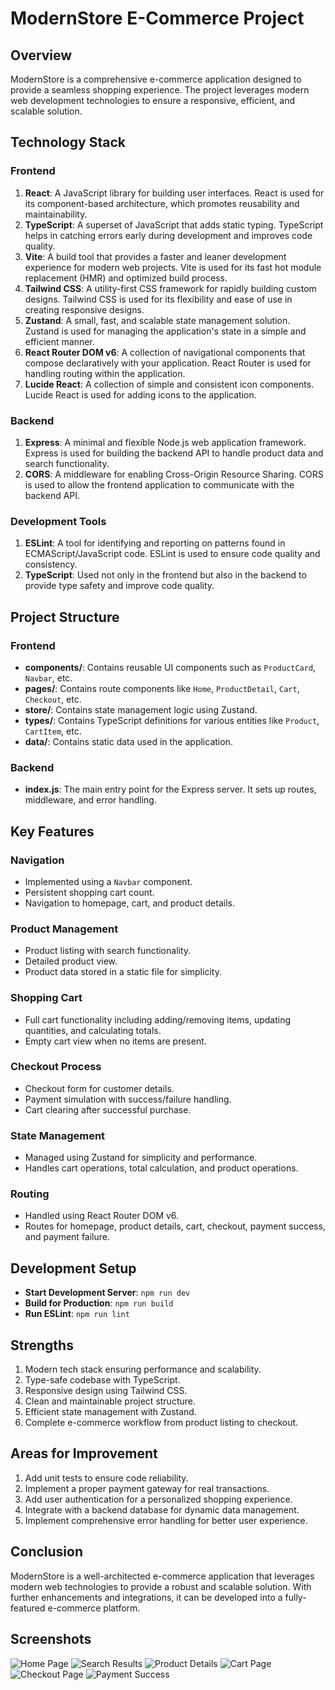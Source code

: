 # ModernStore E-Commerce Project

## Overview

ModernStore is a comprehensive e-commerce application designed to provide a seamless shopping experience. The project leverages modern web development technologies to ensure a responsive, efficient, and scalable solution.

## Technology Stack

### Frontend

1. **React**: A JavaScript library for building user interfaces. React is used for its component-based architecture, which promotes reusability and maintainability.
2. **TypeScript**: A superset of JavaScript that adds static typing. TypeScript helps in catching errors early during development and improves code quality.
3. **Vite**: A build tool that provides a faster and leaner development experience for modern web projects. Vite is used for its fast hot module replacement (HMR) and optimized build process.
4. **Tailwind CSS**: A utility-first CSS framework for rapidly building custom designs. Tailwind CSS is used for its flexibility and ease of use in creating responsive designs.
5. **Zustand**: A small, fast, and scalable state management solution. Zustand is used for managing the application's state in a simple and efficient manner.
6. **React Router DOM v6**: A collection of navigational components that compose declaratively with your application. React Router is used for handling routing within the application.
7. **Lucide React**: A collection of simple and consistent icon components. Lucide React is used for adding icons to the application.

### Backend

1. **Express**: A minimal and flexible Node.js web application framework. Express is used for building the backend API to handle product data and search functionality.
2. **CORS**: A middleware for enabling Cross-Origin Resource Sharing. CORS is used to allow the frontend application to communicate with the backend API.

### Development Tools

1. **ESLint**: A tool for identifying and reporting on patterns found in ECMAScript/JavaScript code. ESLint is used to ensure code quality and consistency.
2. **TypeScript**: Used not only in the frontend but also in the backend to provide type safety and improve code quality.

## Project Structure

### Frontend

- **components/**: Contains reusable UI components such as `ProductCard`, `Navbar`, etc.
- **pages/**: Contains route components like `Home`, `ProductDetail`, `Cart`, `Checkout`, etc.
- **store/**: Contains state management logic using Zustand.
- **types/**: Contains TypeScript definitions for various entities like `Product`, `CartItem`, etc.
- **data/**: Contains static data used in the application.

### Backend

- **index.js**: The main entry point for the Express server. It sets up routes, middleware, and error handling.

## Key Features

### Navigation

- Implemented using a `Navbar` component.
- Persistent shopping cart count.
- Navigation to homepage, cart, and product details.

### Product Management

- Product listing with search functionality.
- Detailed product view.
- Product data stored in a static file for simplicity.

### Shopping Cart

- Full cart functionality including adding/removing items, updating quantities, and calculating totals.
- Empty cart view when no items are present.

### Checkout Process

- Checkout form for customer details.
- Payment simulation with success/failure handling.
- Cart clearing after successful purchase.

### State Management

- Managed using Zustand for simplicity and performance.
- Handles cart operations, total calculation, and product operations.

### Routing

- Handled using React Router DOM v6.
- Routes for homepage, product details, cart, checkout, payment success, and payment failure.

## Development Setup

- **Start Development Server**: `npm run dev`
- **Build for Production**: `npm run build`
- **Run ESLint**: `npm run lint`

## Strengths

1. Modern tech stack ensuring performance and scalability.
2. Type-safe codebase with TypeScript.
3. Responsive design using Tailwind CSS.
4. Clean and maintainable project structure.
5. Efficient state management with Zustand.
6. Complete e-commerce workflow from product listing to checkout.

## Areas for Improvement

1. Add unit tests to ensure code reliability.
2. Implement a proper payment gateway for real transactions.
3. Add user authentication for a personalized shopping experience.
4. Integrate with a backend database for dynamic data management.
5. Implement comprehensive error handling for better user experience.

## Conclusion

ModernStore is a well-architected e-commerce application that leverages modern web technologies to provide a robust and scalable solution. With further enhancements and integrations, it can be developed into a fully-featured e-commerce platform.

## Screenshots

![Home Page](./screenshots/ecom_1.png)
![Search Results](./screenshots/ecom_search.png)
![Product Details](./screenshots/ecom_product_detail.png)
![Cart Page](./screenshots/ecom_checkout.png)
![Checkout Page](./screenshots/ecom_2.png)
![Payment Success](./screenshots/ecom_payment.png)